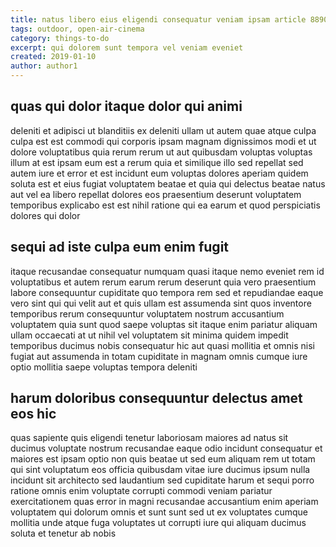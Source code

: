 ```yaml
---
title: natus libero eius eligendi consequatur veniam ipsam article 8890
tags: outdoor, open-air-cinema
category: things-to-do
excerpt: qui dolorem sunt tempora vel veniam eveniet
created: 2019-01-10
author: author1
---
```


## quas qui dolor itaque dolor qui animi

deleniti et adipisci ut blanditiis ex deleniti ullam ut autem quae atque culpa culpa est est commodi qui corporis ipsam magnam dignissimos modi et ut dolore voluptatibus quia rerum rerum ut aut quibusdam voluptas voluptas illum at est ipsam eum est a rerum quia et similique illo sed repellat sed autem iure et error et est incidunt eum voluptas dolores aperiam quidem soluta est et eius fugiat voluptatem beatae et quia qui delectus beatae natus aut vel ea libero repellat dolores eos praesentium deserunt voluptatem temporibus explicabo est est nihil ratione qui ea earum et quod perspiciatis dolores qui dolor

## sequi ad iste culpa eum enim fugit

itaque recusandae consequatur numquam quasi itaque nemo eveniet rem id voluptatibus et autem rerum earum rerum deserunt quia vero praesentium labore consequuntur cupiditate quo tempora rem sed et repudiandae eaque vero sint qui qui velit aut et quis ullam est assumenda sint quos inventore temporibus rerum consequuntur voluptatem nostrum accusantium voluptatem quia sunt quod saepe voluptas sit itaque enim pariatur aliquam ullam occaecati at ut nihil vel voluptatem sit minima quidem impedit temporibus ducimus nobis consequatur hic aut quasi mollitia et omnis nisi fugiat aut assumenda in totam cupiditate in magnam omnis cumque iure optio mollitia saepe voluptas tempora deleniti

## harum doloribus consequuntur delectus amet eos hic

quas sapiente quis eligendi tenetur laboriosam maiores ad natus sit ducimus voluptate nostrum recusandae eaque odio incidunt consequatur et maiores est ipsam optio non quis beatae ut sed eum aliquam rem ut totam qui sint voluptatum eos officia quibusdam vitae iure ducimus ipsum nulla incidunt sit architecto sed laudantium sed cupiditate harum et sequi porro ratione omnis enim voluptate corrupti commodi veniam pariatur exercitationem quas error in magni recusandae accusantium enim aperiam voluptatem qui dolorum omnis et sunt sunt sed ut ex voluptates cumque mollitia unde atque fuga voluptates ut corrupti iure qui aliquam ducimus soluta et tenetur ab nobis

